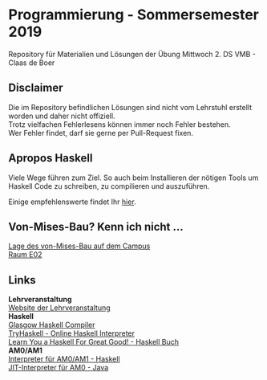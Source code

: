 # Programmierung - Sommersemester 2019
Repository für Materialien und Lösungen der Übung Mittwoch 2. DS VMB - Claas de Boer

## Disclaimer
Die im Repository befindlichen Lösungen sind nicht vom Lehrstuhl erstellt worden und daher nicht offiziell.  
Trotz vielfachen Fehlerlesens können immer noch Fehler bestehen.  
Wer Fehler findet, darf sie gerne per Pull-Request fixen.  

## Apropos Haskell
Viele Wege führen zum Ziel. 
So auch beim Installieren der nötigen Tools um Haskell Code zu schreiben, zu compilieren und auszuführen.  

Einige empfehlenswerte findet Ihr [hier](https://www.haskell.org/downloads/).  

## Von-Mises-Bau? Kenn ich nicht ...
[Lage des von-Mises-Bau auf dem Campus](https://navigator.tu-dresden.de/karten/dresden/geb/vmb/@13.723538580053361,51.02804161882867,17.z)  
[Raum E02](https://navigator.tu-dresden.de/raum/147100.0020)  

## Links
**Lehrveranstaltung**  
[Website der Lehrveranstaltung](https://www.orchid.inf.tu-dresden.de/teaching/2019ss/prog/)  
**Haskell**  
[Glasgow Haskell Compiler](https://www.haskell.org/ghc/)  
[TryHaskell - Online Haskell Interpreter](https://tryhaskell.org/)  
[Learn You a Haskell For Great Good! - Haskell Buch](http://learnyouahaskell.com/)  
**AM0/AM1**  
[Interpreter für AM0/AM1 - Haskell](https://github.com/sebschrader/programmierung-ss2015/tree/master/AMx)  
[JIT-Interpreter für AM0 - Java](https://github.com/JuKu/java-am0-interpreter)  

